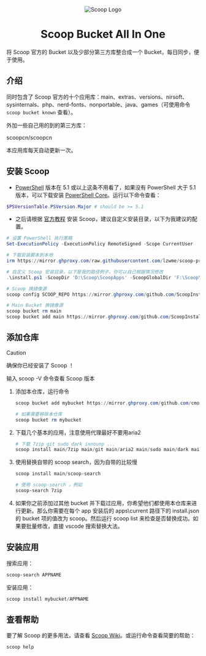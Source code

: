 <p align="center"><img src="https://gcore.jsdelivr.net/gh/cmontage/scoopbucket@main/bin/scoop.png" alt="Scoop Logo" ></p>

<h1 align="center">Scoop Bucket All In One</h1>

将 Scoop 官方的 Bucket 以及少部分第三方库整合成一个 Bucket，每日同步，便于使用。

## 介绍

同时包含了 Scoop 官方的十个应用库：main、extras、versions、nirsoft、sysinternals、php、nerd-fonts、nonportable、java、games（可使用命令 `scoop bucket known` 查看）。

外加一些自己用的到的第三方库：

scoopcn/scoopcn

本应用库每天自动更新一次。

## 安装 Scoop

- [PowerShell](https://learn.microsoft.com/zh-cn/powershell/) 版本在 5.1 或以上这条不用看了，如果没有 PowerShell 大于 5.1 版本，可以下载安装 [PowerShell Core](https://github.com/PowerShell/PowerShell)。运行以下命令查看：

```powershell
$PSVersionTable.PSVersion.Major # should be >= 5.1
```

- 之后请根据 [官方教程](https://github.com/ScoopInstaller/Install#readme) 安装 Scoop，建议自定义安装目录，以下为我建议的配置。

```powershell
# 设置 PowerShell 执行策略
Set-ExecutionPolicy -ExecutionPolicy RemoteSigned -Scope CurrentUser

# 下载安装脚本到本地
irm https://mirror.ghproxy.com/raw.githubusercontent.com/lzwme/scoop-proxy-cn/master/install.ps1 | iex

# 自定义 Scoop 安装目录，以下是我的路径例子，你可以自己根据情况修改
.\install.ps1 -ScoopDir 'D:\Scoop\ScoopApps' -ScoopGlobalDir 'F:\Scoop\ScoopApps-G' -NoProxy

# Scoop 换镜像源
scoop config SCOOP_REPO https://mirror.ghproxy.com/github.com/ScoopInstaller/Scoop

# Main Bucket 换镜像源
scoop bucket rm main
scoop bucket add main https://mirror.ghproxy.com/github.com/ScoopInstaller/Main
```

## 添加仓库

> [!CAUTION]
> 确保你已经安装了 Scoop ！
>
> 输入 scoop -V 命令查看 Scoop 版本

1. 添加本仓库，运行命令

    ```powershell
    scoop bucket add mybucket https://mirror.ghproxy.com/github.com/cmontage/scoopbucket

    # 如果需要移除本仓库
    scoop bucket rm mybucket
    ```

2. 下载几个基本的应用，注意使用代理最好不要用aria2

    ```powershell
    # 下载 7zip git sudo dark innounp ...
    scoop install main/7zip main/git main/aria2 main/sudo main/dark main/innounp 
    ```

3. 使用替换自带的 scoop search，因为自带的比较慢

    ```powershell
    scoop install main/scoop-search

    # 使用 scoop-search ，例如
    scoop-search 7zip
    ```

4. 如果你之前添加过其他 bucket 并下载过应用，你希望他们都使用本仓库来进行更新。那么你需要在每个 app 安装后的 apps\current 路径下的 install.json 的 bucket 项的值改为 scoop。然后运行 scoop list 来检查是否替换成功。如果要批量修改，直接 vscode 搜索替换大法。

## 安装应用

搜索应用：

```powershell
scoop-search APPNAME
```

安装应用：

```powershell
scoop install mybucket/APPNAME
```

## 查看帮助

要了解 Scoop 的更多用法，请查看 [Scoop Wiki](https://github.com/ScoopInstaller/Scoop/wiki)。或运行命令查看简要的帮助：

```powershell
scoop help
```
